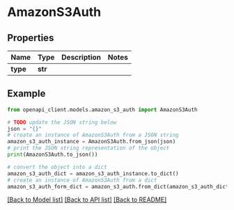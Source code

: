 # AmazonS3Auth


## Properties

Name | Type | Description | Notes
------------ | ------------- | ------------- | -------------
**type** | **str** |  | 

## Example

```python
from openapi_client.models.amazon_s3_auth import AmazonS3Auth

# TODO update the JSON string below
json = "{}"
# create an instance of AmazonS3Auth from a JSON string
amazon_s3_auth_instance = AmazonS3Auth.from_json(json)
# print the JSON string representation of the object
print(AmazonS3Auth.to_json())

# convert the object into a dict
amazon_s3_auth_dict = amazon_s3_auth_instance.to_dict()
# create an instance of AmazonS3Auth from a dict
amazon_s3_auth_form_dict = amazon_s3_auth.from_dict(amazon_s3_auth_dict)
```
[[Back to Model list]](../README.md#documentation-for-models) [[Back to API list]](../README.md#documentation-for-api-endpoints) [[Back to README]](../README.md)


